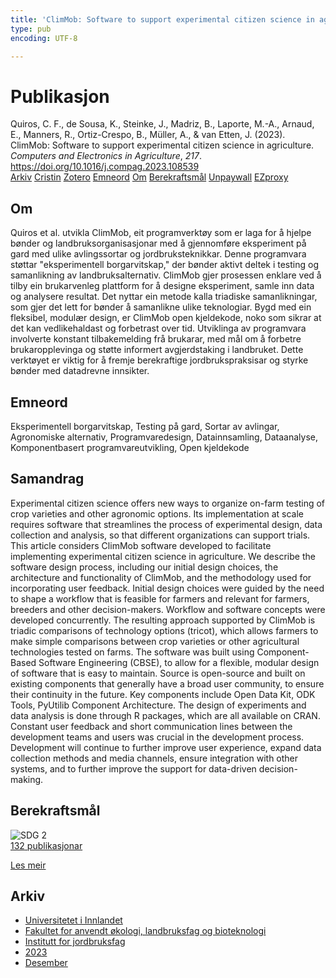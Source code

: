 ```yaml
---
title: 'ClimMob: Software to support experimental citizen science in agriculture'
type: pub
encoding: UTF-8

---
```

<h1>Publikasjon</h1>
<article id="csl-bib-container-84T996KU" class="csl-bib-container">
  <div class="csl-bib-body"> <div class="csl-entry">Quiros, C. F., de Sousa, K., Steinke, J., Madriz, B., Laporte, M.-A., Arnaud, E., Manners, R., Ortiz-Crespo, B., Müller, A., &#38; van Etten, J. (2023). ClimMob: Software to support experimental citizen science in agriculture. <i>Computers and Electronics in Agriculture</i>, <i>217</i>. <a href="https://doi.org/10.1016/j.compag.2023.108539">https://doi.org/10.1016/j.compag.2023.108539</a></div> </div>
  <div class="csl-bib-buttons">
    <a href="#taxonomy-article-84T996KU" alt="archive" class="csl-bib-button">Arkiv</a>
    <a href="https://app.cristin.no/results/show.jsf?id=2217479" alt="Cristin" class="csl-bib-button">Cristin</a>
    <a href="http://zotero.org/groups/5881554/items/84T996KU" alt="Zotero" class="csl-bib-button">Zotero</a>
    <a href="#keywords-article-84T996KU" alt="keywords" class="csl-bib-button">Emneord</a>
    <a href="#about-article-84T996KU" alt="about_pub" class="csl-bib-button">Om</a>
    <a href="#sdg-article-84T996KU" alt="sdg" class="csl-bib-button">Berekraftsmål</a>
    <a href="https://doi.org/10.1016/j.compag.2023.108539" alt="Unpaywall" class="csl-bib-button">Unpaywall</a>
    <a href="https://doi.org/10.1016/j.compag.2023.108539" alt="EZproxy" class="csl-bib-button">EZproxy</a>
  </div>
  <div id="csl-bib-meta-container-84T996KU"></div>
</article>
<div id="csl-bib-meta-84T996KU" class="csl-bib-meta">
  <article id="about-article-84T996KU" class="about_pub-article">
    <h1>Om</h1>
    Quiros et al. utvikla ClimMob, eit programverktøy som er laga for å hjelpe bønder og landbruksorganisasjonar med å gjennomføre eksperiment på gard med ulike avlingssortar og jordbruksteknikkar. Denne programvara støttar "eksperimentell borgarvitskap," der bønder aktivt deltek i testing og samanlikning av landbruksalternativ. ClimMob gjer prosessen enklare ved å tilby ein brukarvenleg plattform for å designe eksperiment, samle inn data og analysere resultat. Det nyttar ein metode kalla triadiske samanlikningar, som gjer det lett for bønder å samanlikne ulike teknologiar. Bygd med ein fleksibel, modulær design, er ClimMob open kjeldekode, noko som sikrar at det kan vedlikehaldast og forbetrast over tid. Utviklinga av programvara involverte konstant tilbakemelding frå brukarar, med mål om å forbetre brukaropplevinga og støtte informert avgjerdstaking i landbruket. Dette verktøyet er viktig for å fremje berekraftige jordbrukspraksisar og styrke bønder med datadrevne innsikter.
  </article>
  <article id="keywords-article-84T996KU" class="keywords-article">
    <h1>Emneord</h1>
    Eksperimentell borgarvitskap, Testing på gard, Sortar av avlingar, Agronomiske alternativ, Programvaredesign, Datainnsamling, Dataanalyse, Komponentbasert programvareutvikling, Open kjeldekode
  </article>
  <article id="abstract-article-84T996KU" class="abstract-article">
    <h1>Samandrag</h1>
    Experimental citizen science offers new ways to organize on-farm testing of crop varieties and other agronomic options. Its implementation at scale requires software that streamlines the process of experimental design, data collection and analysis, so that different organizations can support trials. This article considers ClimMob software developed to facilitate implementing experimental citizen science in agriculture. We describe the software design process, including our initial design choices, the architecture and functionality of ClimMob, and the methodology used for incorporating user feedback. Initial design choices were guided by the need to shape a workflow that is feasible for farmers and relevant for farmers, breeders and other decision-makers. Workflow and software concepts were developed concurrently. The resulting approach supported by ClimMob is triadic comparisons of technology options (tricot), which allows farmers to make simple comparisons between crop varieties or other agricultural technologies tested on farms. The software was built using Component-Based Software Engineering (CBSE), to allow for a flexible, modular design of software that is easy to maintain. Source is open-source and built on existing components that generally have a broad user community, to ensure their continuity in the future. Key components include Open Data Kit, ODK Tools, PyUtilib Component Architecture. The design of experiments and data analysis is done through R packages, which are all available on CRAN. Constant user feedback and short communication lines between the development teams and users was crucial in the development process. Development will continue to further improve user experience, expand data collection methods and media channels, ensure integration with other systems, and to further improve the support for data-driven decision-making.
  </article>
  <article id="sdg-article-84T996KU" class="sdg-article">
    <h1>Berekraftsmål</h1>
    <div class="sdg-container"><div id="sdg2" class="sdg">
        <img src="{{< params subfolder >}}images/sdg/sdg02_nn.png" class="image" alt="SDG 2">
        <div class="sdg-overlay">
          <a href="{{< params subfolder >}}nn/archive/?sdg=2#archive" class="sdg-publication-count"><span>132</span> publikasjonar</a>
          <p><a href="https://fn.no/om-fn/fns-baerekraftsmaal/utrydde-sult?lang=nno-NO" class="sdg-read-more">Les meir</a></p>
        </div>
      </div></div>
  </article>
  <article id="taxonomy-article-84T996KU" class="taxonomy-article">
    <h1>Arkiv</h1>
    <ul>
      <li><a href="{{< params subfolder >}}nn/archive/?key=3DCRN523">Universitetet i Innlandet</a></li>
      <li><a href="{{< params subfolder >}}nn/archive/?key=T77LXH6D">Fakultet for anvendt økologi, landbruksfag og bioteknologi</a></li>
      <li><a href="{{< params subfolder >}}nn/archive/?key=SSN4QLEC">Institutt for jordbruksfag</a></li>
      <li><a href="{{< params subfolder >}}nn/archive/?key=DRHXCX63">2023</a></li>
      <li><a href="{{< params subfolder >}}nn/archive/?key=I83E3ZGN">Desember</a></li>
    </ul>
  </article>
</div>
